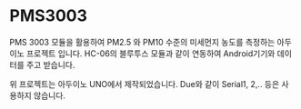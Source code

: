# PMS3003

PMS 3003 모듈을 활용하여 PM2.5 와 PM10 수준의 미세먼지 농도를 측정하는 아두이노 프로젝트 입니다.
HC-06의 블루투스 모듈과 같이 연동하여 Android기기와 데이터를 주고 받습니다.

위 프로젝트는 아두이노 UNO에서 제작되었습니다. Due와 같이 Serial1, 2,.. 등은 사용하지 않습니다.
